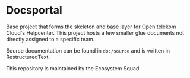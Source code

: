 Docsportal
==========

Base project that forms the skeleton and base layer for Open telekom
Cloud's Helpcenter. This project hosts a few smaller glue documents
not directly assigned to a specific team.

Source documentation can be found in `doc/source` and is written in
RestructuredText.

This repository is maintained by the Ecosystem Squad.
